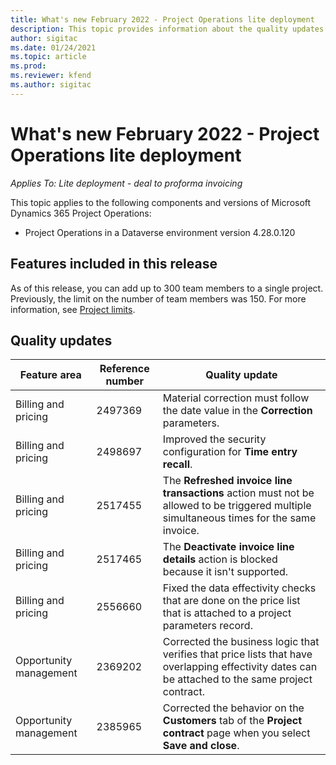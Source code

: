 ```yaml
---
title: What's new February 2022 - Project Operations lite deployment
description: This topic provides information about the quality updates that are available in the February 2022 release of Project Operations lite deployment.
author: sigitac
ms.date: 01/24/2021
ms.topic: article
ms.prod:
ms.reviewer: kfend 
ms.author: sigitac
---
```


# What's new February 2022 - Project Operations lite deployment

_Applies To: Lite deployment - deal to proforma invoicing_

This topic applies to the following components and versions of Microsoft Dynamics 365 Project Operations:

- Project Operations in a Dataverse environment version 4.28.0.120

## Features included in this release

As of this release, you can add up to 300 team members to a single project. Previously, the limit on the number of team members was 150. For more information, see [Project limits](../../project-management/create-wbs.md#project-limitations).

## Quality updates

| Feature area | Reference number | Quality update |
| --- | --- | --- |
| Billing and pricing | 2497369 | Material correction must follow the date value in the **Correction** parameters. |
| Billing and pricing | 2498697 | Improved the security configuration for **Time entry recall**. |
| Billing and pricing | 2517455 | The **Refreshed invoice line transactions** action must not be allowed to be triggered multiple simultaneous times for the same invoice. |
| Billing and pricing | 2517465 | The **Deactivate invoice line details** action is blocked because it isn't supported. |
| Billing and pricing | 2556660 | Fixed the data effectivity checks that are done on the price list that is attached to a project parameters record. |
| Opportunity management | 2369202 | Corrected the business logic that verifies that price lists that have overlapping effectivity dates can be attached to the same project contract. |
| Opportunity management | 2385965 | Corrected the behavior on the **Customers** tab of the **Project contract** page when you select **Save and close**. |
